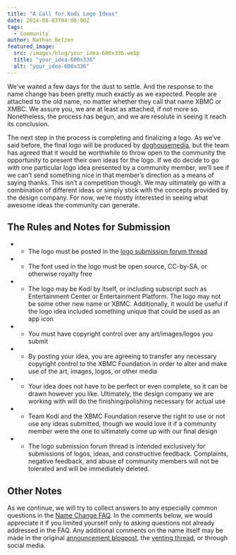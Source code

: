 ```yaml
---
title: "A Call for Kodi Logo Ideas"
date: 2014-08-03T04:00:00Z
tags:
  - Community
author: Nathan Betzen
featured_image:
  src: /images/blog/your_idea-600x336.webp
  title: "your_idea-600x336"
  alt: "your_idea-600x336"
---
```


We’ve waited a few days for the dust to settle. And the response to the name change has been pretty much exactly as we expected. People are attached to the old name, no matter whether they call that name XBMC or XMBC. We assure you, we are at least as attached, if not more so. Nonetheless, the process has begun, and we are resolute in seeing it reach its conclusion.

The next step in the process is completing and finalizing a logo. As we’ve said before, the final logo will be produced by [doghousemedia](https://doghouse.agency/ "doghousemedia"), but the team has agreed that it would be worthwhile to throw open to the community the opportunity to present their own ideas for the logo. If we do decide to go with one particular logo idea presented by a community member, we’ll see if we can’t send something nice in that member’s direction as a means of saying thanks. This isn’t a competition though. We may ultimately go with a combination of different ideas or simply stick with the concepts provided by the design company. For now, we’re mostly interested in seeing what awesome ideas the community can generate.

## The Rules and Notes for Submission

- - The logo must be posted in the [logo submission forum thread](https://forum.kodi.tv/showthread.php?tid=201272 "Kodi Logo Submission Thread")
- - The font used in the logo must be open source, CC-by-SA, or otherwise royalty free
- - The logo may be Kodi by itself, or including subscript such as Entertainment Center or Entertainment Platform. The logo may not be some other new name or XBMC. Additionally, it would be useful if the logo idea included something unique that could be used as an app icon
- - You must have copyright control over any art/images/logos you submit
- - By posting your idea, you are agreeing to transfer any necessary copyright control to the XBMC Foundation in order to alter and make use of the art, images, logos, or other media
- - Your idea does not have to be perfect or even complete, so it can be drawn however you like. Ultimately, the design company we are working with will do the finishing/polishing necessary for actual use
- - Team Kodi and the XBMC Foundation reserve the right to use or not use any ideas submitted, though we would love it if a community member were the one to ultimately come up with our final design
- - The logo submission forum thread is intended exclusively for submissions of logos, ideas, and constructive feedback. Complaints, negative feedback, and abuse of community members will not be tolerated and will be immediately deleted.

## Other Notes

As we continue, we will try to collect answers to any especially common questions in the [Name Change FAQ](https://kodi.wiki/view/Kodi_name_change_FAQ "Kodi name change FAQ"). In the comments below, we would appreciate it if you limited yourself only to asking questions not already addressed in the FAQ. Any additional comments on the name itself may be made in the original [announcement blogpost](https://kodi.wiki/introducing-kodi-14/ "Kodi announcement blog post"), the [venting thread](https://forum.kodi.tv/showthread.php?tid=201166 "Kodi venting thread"), or through social media.
